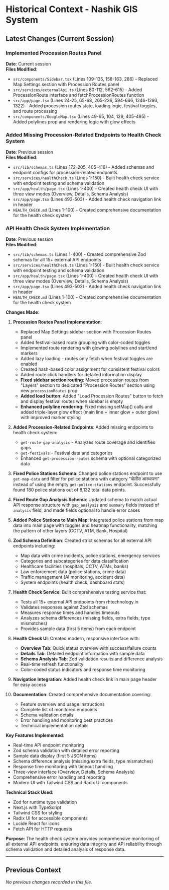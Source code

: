 # Historical Context - Nashik GIS System

## Latest Changes (Current Session)

### Implemented Procession Routes Panel

**Date**: Current session  
**Files Modified**:

-   `src/components/Sidebar.tsx` (Lines 109-135, 158-163, 286) - Replaced Map Settings section with Procession Routes panel
-   `src/services/externalApi.ts` (Lines 80-112, 562-615) - Added ProcessionRoute interface and fetchProcessionRoutes function
-   `src/app/page.tsx` (Lines 24-25, 65-68, 205-226, 594-666, 1246-1293, 1322) - Added procession routes state, loading logic, festival toggles, and route processing
-   `src/components/GoogleMap.tsx` (Lines 49-65, 104, 129, 405-495) - Added polylines prop and rendering logic with glow effects

### Added Missing Procession-Related Endpoints to Health Check System

**Date**: Previous session  
**Files Modified**:

-   `src/lib/schemas.ts` (Lines 172-205, 405-416) - Added schemas and endpoint configs for procession-related endpoints
-   `src/services/healthCheck.ts` (Lines 1-150) - Built health check service with endpoint testing and schema validation
-   `src/app/health/page.tsx` (Lines 1-400) - Created health check UI with three view modes (Overview, Details, Schema Analysis)
-   `src/app/page.tsx` (Lines 493-503) - Added health check navigation link in header
-   `HEALTH_CHECK.md` (Lines 1-100) - Created comprehensive documentation for the health check system

### API Health Check System Implementation

**Date**: Previous session  
**Files Modified**:

-   `src/lib/schemas.ts` (Lines 1-400) - Created comprehensive Zod schemas for all 15+ external API endpoints
-   `src/services/healthCheck.ts` (Lines 1-150) - Built health check service with endpoint testing and schema validation
-   `src/app/health/page.tsx` (Lines 1-400) - Created health check UI with three view modes (Overview, Details, Schema Analysis)
-   `src/app/page.tsx` (Lines 493-503) - Added health check navigation link in header
-   `HEALTH_CHECK.md` (Lines 1-100) - Created comprehensive documentation for the health check system

**Changes Made**:

1. **Procession Routes Panel Implementation**:

    - Replaced Map Settings sidebar section with Procession Routes panel
    - Added festival-based route grouping with color-coded toggles
    - Implemented route rendering with glowing polylines and start/end markers
    - Added lazy loading - routes only fetch when festival toggles are enabled
    - Created hash-based color assignment for consistent festival colors
    - Added route click handlers for detailed information display
    - **Fixed sidebar section routing**: Moved procession routes from "Layers" section to dedicated "Procession Routes" section using new `processionRoutes` prop
    - **Added load button**: Added "Load Procession Routes" button to fetch and display festival routes when sidebar is empty
    - **Enhanced polyline rendering**: Fixed missing setMap() calls and added triple-layer glow effect (main line + inner glow + outer glow) with improved marker styling

2. **Added Procession-Related Endpoints**: Added missing endpoints to health check system:

    - `get-route-gap-analysis` - Analyzes route coverage and identifies gaps
    - `get-festivals` - Festival data and categories
    - Enhanced `get-procession-routes` schema with optional categorized data

3. **Fixed Police Stations Schema**: Changed police stations endpoint to use `get-map-data` and filter for police stations with category "पोलीस आस्थापना" instead of using the empty `get-police-stations` endpoint. Successfully found 180 police stations out of 8,132 total data points.

4. **Fixed Route Gap Analysis Schema**: Updated schema to match actual API response structure with `gap_analysis` and `summary` fields instead of `analysis` field, and made fields optional to handle error cases

5. **Added Police Stations to Main Map**: Integrated police stations from map data into main page with toggles and heatmap functionality, matching the pattern of other layers (CCTV, ATM, Bank, Hospital)

6. **Zod Schema Definition**: Created strict schemas for all external API endpoints including:

    - Map data with crime incidents, police stations, emergency services
    - Categories and subcategories for data classification
    - Healthcare facilities (hospitals, CCTV, ATMs, banks)
    - Law enforcement data (police stations, crime data)
    - Traffic management (AI monitoring, accident data)
    - System endpoints (health check, dashboard stats)

7. **Health Check Service**: Built comprehensive testing service that:

    - Tests all 15+ external API endpoints from rhtechnology.in
    - Validates responses against Zod schemas
    - Measures response times and handles timeouts
    - Analyzes schema differences (missing fields, extra fields, type mismatches)
    - Provides sample data (first 5 items) from each endpoint

8. **Health Check UI**: Created modern, responsive interface with:

    - **Overview Tab**: Quick status overview with success/failure counts
    - **Details Tab**: Detailed endpoint information with sample data
    - **Schema Analysis Tab**: Zod validation results and difference analysis
    - Real-time refresh functionality
    - Color-coded status indicators and response time monitoring

9. **Navigation Integration**: Added health check link in main page header for easy access

10. **Documentation**: Created comprehensive documentation covering:
    - Feature overview and usage instructions
    - Complete list of monitored endpoints
    - Schema validation details
    - Error handling and monitoring best practices
    - Technical implementation details

**Key Features Implemented**:

-   Real-time API endpoint monitoring
-   Zod schema validation with detailed error reporting
-   Sample data display (first 5 JSON items)
-   Schema difference analysis (missing/extra fields, type mismatches)
-   Response time monitoring with timeout handling
-   Three-view interface (Overview, Details, Schema Analysis)
-   Comprehensive error handling and reporting
-   Modern UI with Tailwind CSS and Radix UI components

**Technical Stack Used**:

-   Zod for runtime type validation
-   Next.js with TypeScript
-   Tailwind CSS for styling
-   Radix UI for accessible components
-   Lucide React for icons
-   Fetch API for HTTP requests

**Purpose**: The health check system provides comprehensive monitoring of all external API endpoints, ensuring data integrity and API reliability through schema validation and detailed analysis of response data.

---

## Previous Context

_No previous changes recorded in this file._
